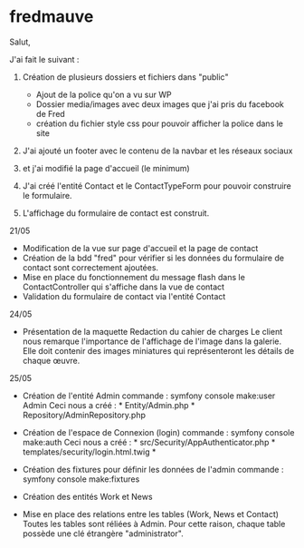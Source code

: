 # fredmauve

Salut,

J'ai fait le suivant :

1. Création de plusieurs dossiers et fichiers dans "public"
    - Ajout de la police qu'on a vu sur WP
    - Dossier media/images avec deux images que j'ai pris du facebook de Fred
    - création du fichier style css pour pouvoir afficher la police dans le site

2. J'ai ajouté un footer avec le contenu de la navbar et les réseaux sociaux
3. et j'ai modifié la page d'accueil (le minimum)
4. J'ai créé l'entité Contact et le ContactTypeForm pour pouvoir construire le formulaire.
5. L'affichage du formulaire de contact est construit.

21/05
- Modification de la vue sur page d'accueil et la page de contact
- Création de la bdd "fred" pour vérifier si les données du formulaire de contact sont correctement ajoutées.
- Mise en place du fonctionnement du message flash dans le ContactController qui s'affiche dans la vue de contact
- Validation du formulaire de contact via l'entité Contact

24/05
- Présentation de la maquette
    Redaction du cahier de charges
    Le client nous remarque l'importance de l'affichage de l'image dans la galerie. Elle doit contenir des images miniatures qui représenteront les détails de chaque œuvre.

25/05
- Création de l'entité Admin
    commande : symfony console make:user Admin
    Ceci nous a créé :
        * Entity/Admin.php
        * Repository/AdminRepository.php
- Création de l'espace de Connexion (login)
    commande : symfony console make:auth
    Ceci nous a créé :
        * src/Security/AppAuthenticator.php
        * templates/security/login.html.twig
        *
- Création des fixtures pour définir les données de l'admin
    commande : symfony console make:fixtures

- Création des entités Work et News
- Mise en place des relations entre les tables (Work, News et Contact)
    Toutes les tables sont réliées à Admin. Pour cette raison, chaque table possède une clé étrangère "administrator".
